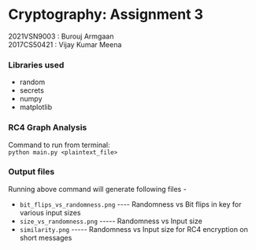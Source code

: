 # Cryptography: Assignment 3

2021VSN9003 : Burouj Armgaan <br>
2017CS50421 : Vijay Kumar Meena

### Libraries used
- random
- secrets
- numpy
- matplotlib

### RC4 Graph Analysis
Command to run from terminal:<br>
`python main.py <plaintext_file> `

### Output files

Running above command will generate following files - 

- `bit_flips_vs_randomness.png` ---- Randomness vs Bit flips in key for various input sizes
- `size_vs_randomness.png` ----- Randomness vs Input size
- `similarity.png` ----- Randomness vs Input size for RC4 encryption on short messages

